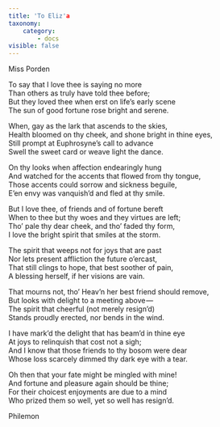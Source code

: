 ```yaml
---
title: 'To Eliz'a
taxonomy:
    category:
        - docs
visible: false
---
```


<div class="author">Miss Porden</div>

To say that I love thee is saying no more  
Than others as truly have told thee before;  
But they loved thee when erst on life’s early scene  
The sun of good fortune rose bright and serene.  

When, gay as the lark that ascends to the skies,  
Health bloomed on thy cheek, and shone bright in thine eyes,  
Still prompt at Euphrosyne’s call to advance  
Swell the sweet card or weave light the dance.

On thy looks when affection endearingly hung  
And watched for the accents that flowed from thy tongue,  
Those accents could sorrow and sickness beguile,  
E’en envy was vanquish’d and fled at thy smile.  

But I love thee, of friends and of fortune bereft  
When to thee but thy woes and they virtues are left;  
Tho’ pale thy dear cheek, and tho’ faded thy form,  
I love the bright spirit that smiles at the storm.  

The spirit that weeps not for joys that are past  
Nor lets present affliction the future o’ercast,  
That still clings to hope, that best soother of pain,  
A blessing herself, if her visions are vain.  

That mourns not, tho’ Heav’n her best friend should remove,  
But looks with delight to a meeting above —  
The spirit that cheerful (not merely resign’d)  
Stands proudly erected, nor bends in the wind.  

I have mark’d the delight that has beam’d in thine eye  
At joys to relinquish that cost not a sigh;  
And I know that those friends to thy bosom were dear  
Whose loss scarcely dimmed thy dark eye with a tear.

Oh then that your fate might be mingled with mine!  
And fortune and pleasure again should be thine;  
For their choicest enjoyments are due to a mind  
Who prized them so well, yet so well has resign’d.

Philemon